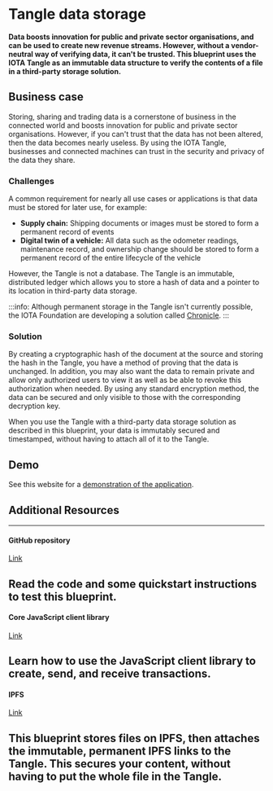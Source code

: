 # Tangle data storage

**Data boosts innovation for public and private sector organisations, and can be used to create new revenue streams. However, without a vendor-neutral way of verifying data, it can't be trusted. This blueprint uses the IOTA Tangle as an immutable data structure to verify the contents of a file in a third-party storage solution.**

## Business case

Storing, sharing and trading data is a cornerstone of business in the connected world and boosts innovation for public and private sector organisations. However, if you can't trust that the data has not been altered, then the data becomes nearly useless. By using the IOTA Tangle, businesses and connected machines can trust in the security and privacy of the data they share.

### Challenges

A common requirement for nearly all use cases or applications is that data must be stored for later use, for example:

- **Supply chain:** Shipping documents or images must be stored to form a permanent record of events
- **Digital twin of a vehicle:** All data such as the odometer readings, maintenance record, and ownership change should be stored to form a permanent record of the entire lifecycle of the vehicle

However, the Tangle is not a database. The Tangle is an immutable, distributed ledger which allows you to store a hash of data and a pointer to its location in third-party data storage.

:::info:
Although permanent storage in the Tangle isn't currently possible, the IOTA Foundation are developing a solution called [Chronicle](root://chronicle/1.0/overview.md).
:::

### Solution

By creating a cryptographic hash of the document at the source and storing the hash in the Tangle, you have a method of proving that the data is unchanged. In addition, you may also want the data to remain private and allow only authorized users to view it as well as be able to revoke this authorization when needed. By using any standard encryption method, the data can be secured and only visible to those with the corresponding decryption key.

When you use the Tangle with a third-party data storage solution as described in this blueprint, your data is immutably secured and timestamped, without having to attach all of it to the Tangle.

## Demo

See this website for a [demonstration of the application](https://ipfs.iota.org/).

## Additional Resources

---------------
#### GitHub repository ####
[Link](https://github.com/iotaledger/poc-ipfs)

Read the code and some quickstart instructions to test this blueprint.
---
#### Core JavaScript client library ####
[Link](root://core/1.0/getting-started/get-started-js.md)

Learn how to use the JavaScript client library to create, send, and receive transactions.
---
#### IPFS ####
[Link](https://ipfs.io/)

This blueprint stores files on IPFS, then attaches the immutable, permanent IPFS links to the Tangle. This secures your content, without having to put the whole file in the Tangle.
---------------
